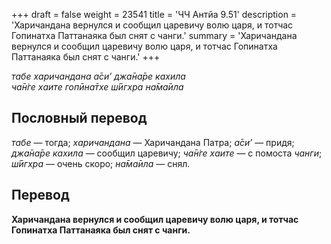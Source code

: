 +++
draft = false
weight = 23541
title = 'ЧЧ Антйа 9.51'
description = 'Харичандана вернулся и сообщил царевичу волю царя, и тотчас Гопинатха Паттанаяка был снят с чанги.'
summary = 'Харичандана вернулся и сообщил царевичу волю царя, и тотчас Гопинатха Паттанаяка был снят с чанги.'
+++

_табе харичандана а̄си’ джа̄на̄ре кахила  
ча̄н̇ге хаите гопӣна̄тхе ш́ӣгхра на̄ма̄ила_

## Пословный перевод

_табе_ — тогда; _харичандана_ — Харичандана Патра; _а̄си’_ — придя; _джа̄на̄ре_ _кахила_ — сообщил царевичу; _ча̄н̇ге_ _хаите_ — с помоста _чанги_; _ш́ӣгхра_ — очень скоро; _на̄ма̄ила_ — снял.

## Перевод

**Харичандана вернулся и сообщил царевичу волю царя, и тотчас Гопинатха Паттанаяка был снят с чанги.**
